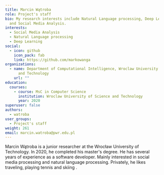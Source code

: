 ```yaml
---
title: Marcin Wątroba
role: Project's staff
bio: My research interests include Natural Language processing, Deep Learning
  and Social Media Analysis.
interests:
  - Social Media Analysis
  - Natural Language processing
  - Deep Learning
social:
  - icon: github
    icon_pack: fab
    link: https://github.com/markowanga
organizations:
  - name: Department of Computational Intelligence, Wroclaw University of Science
      and Technology
    url: ""
education:
  courses:
    - course: MsC in Computer Science
      institution: Wroclaw University of Science and Technology
      year: 2020
superuser: false
authors:
  - watroba
user_groups:
  - Project's staff
weight: 261
email: marcin.watroba@pwr.edu.pl
---
```

Marcin Wątroba is a junior researcher at the Wrocław University of Technology. In 2020, he completed his master's degree. He has several years of experience as a software developer. Mainly interested in social media processing and natural language processing. Privately, he likes traveling, playing tennis and skiing .
